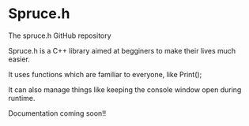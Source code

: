 # Spruce.h
The spruce.h GitHub repository 

Spruce.h is a C++ library aimed at begginers to make their lives much easier.

It uses functions which are familiar to everyone, like Print();

It can also manage things like keeping the console window open
during runtime.

Documentation coming soon!!
